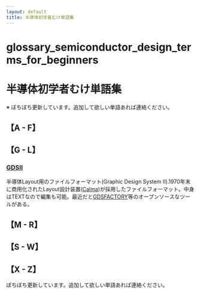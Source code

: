 ```yaml
---
layout: default
title: 半導体初学者むけ単語集
---
```

# glossary_semiconductor_design_terms_for_beginners
# 半導体初学者むけ単語集
※ ぼちぼち更新しています。追加して欲しい単語あれば連絡ください。

## 【A - F】

## 【G - L】
### [GDSII](https://en.wikipedia.org/wiki/GDSII) 
半導体Layout用のファイルフォーマット(Graphic Design System II).1970年末に商用化されたLayout設計装置([Calma](https://en.wikipedia.org/wiki/Calma))が採用したファイルフォーマット。中身はTEXTなので編集も可能。最近だと[GDSFACTORY](https://gdsfactory.github.io/gdsfactory/index.html)等のオープンソースなツールがある。

## 【M - R】

## 【S - W】

## 【X - Z】


ぼちぼち更新しています。追加して欲しい単語あれば連絡ください。
